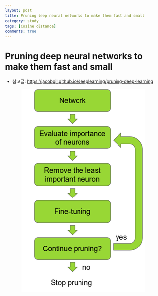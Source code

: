 ```yaml
---
layout: post
title: Pruning deep neural networks to make them fast and small
category: study
tags: [Cosine distance]
comments: true
---
```


# Pruning deep neural networks to make them fast and small
- 참고글: https://jacobgil.github.io/deeplearning/pruning-deep-learning



<center>
<figure>
<img src="/assets/post_img/study/2019-04-13-pruning/fig1.png" alt="views">
<figcaption></figcaption>
</figure>
</center>
